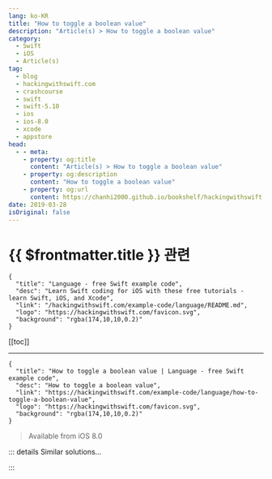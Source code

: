 ```yaml
---
lang: ko-KR
title: "How to toggle a boolean value"
description: "Article(s) > How to toggle a boolean value"
category:
  - Swift
  - iOS
  - Article(s)
tag: 
  - blog
  - hackingwithswift.com
  - crashcourse
  - swift
  - swift-5.10
  - ios
  - ios-8.0
  - xcode
  - appstore
head:
  - - meta:
    - property: og:title
      content: "Article(s) > How to toggle a boolean value"
    - property: og:description
      content: "How to toggle a boolean value"
    - property: og:url
      content: https://chanhi2000.github.io/bookshelf/hackingwithswift.com/example-code/language/how-to-toggle-a-boolean-value.html
date: 2019-03-28
isOriginal: false
---
```


# {{ $frontmatter.title }} 관련

```component VPCard
{
  "title": "Language - free Swift example code",
  "desc": "Learn Swift coding for iOS with these free tutorials - learn Swift, iOS, and Xcode",
  "link": "/hackingwithswift.com/example-code/language/README.md",
  "logo": "https://hackingwithswift.com/favicon.svg",
  "background": "rgba(174,10,10,0.2)"
}
```

[[toc]]

---

```component VPCard
{
  "title": "How to toggle a boolean value | Language - free Swift example code",
  "desc": "How to toggle a boolean value",
  "link": "https://hackingwithswift.com/example-code/language/how-to-toggle-a-boolean-value",
  "logo": "https://hackingwithswift.com/favicon.svg",
  "background": "rgba(174,10,10,0.2)"
}
```

> Available from iOS 8.0

<!-- TODO: 작성 -->

<!-- 
Swift’s booleans have a `toggle()` method that flip them between true and false. That might sound simple, but the end result makes for much more natural Swift code:

```swift
var loggedIn = false
loggedIn.toggle()
```

This is particularly useful in more complex data structures: `myVar.prop1.prop2.enabled.toggle()` avoids the potential typing errors that could be caused using manual negation.

-->

::: details Similar solutions…

<!--
/quick-start/swiftui/how-to-create-a-toggle-switch">How to create a toggle switch 
/quick-start/swiftui/customizing-toggle-with-togglestyle">Customizing Toggle with ToggleStyle 
/quick-start/swiftui/how-to-hide-the-label-of-a-picker-stepper-toggle-and-more-using-labelshidden">How to hide the label of a Picker, Stepper, Toggle, and more using labelsHidden() 
/example-code/language/how-to-safely-use-reference-types-inside-value-types-with-isknownuniquelyreferenced">How to safely use reference types inside value types with isKnownUniquelyReferenced() 
/example-code/language/what-is-an-optional-value-in-swift">What is an optional value in Swift?</a>
-->

:::

